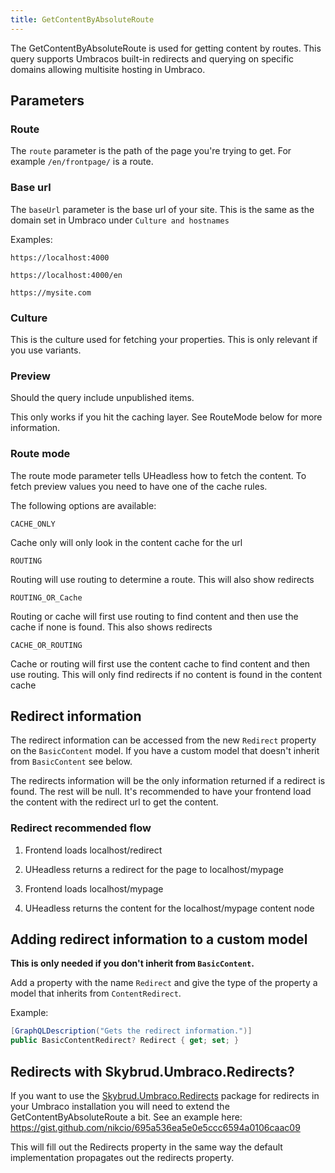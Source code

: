 ```yaml
---
title: GetContentByAbsoluteRoute
---
```


The GetContentByAbsoluteRoute is used for getting content by routes.
This query supports Umbracos built-in redirects and querying on specific domains allowing multisite hosting in Umbraco.

## Parameters

### Route
The `route` parameter is the path of the page you're trying to get. For example `/en/frontpage/` is a route.

### Base url
The `baseUrl` parameter is the base url of your site. This is the same as the domain set in Umbraco under `Culture and hostnames`

Examples:
```
https://localhost:4000
```

```
https://localhost:4000/en
```

```
https://mysite.com
```


### Culture
This is the culture used for fetching your properties. This is only relevant if you use variants.

### Preview
Should the query include unpublished items.

This only works if you hit the caching layer. See RouteMode below for more information.


### Route mode
The route mode parameter tells UHeadless how to fetch the content. 
To fetch preview values you need to have one of the cache rules.

The following options are available:

```
CACHE_ONLY
```
Cache only will only look in the content cache for the url

```
ROUTING
```
Routing will use routing to determine a route. This will also show redirects

```
ROUTING_OR_Cache
```
Routing or cache will first use routing to find content and then use the cache if none is found. This also shows redirects

```
CACHE_OR_ROUTING
```
Cache or routing will first use the content cache to find content and then use routing. This will only find redirects if no content is found in the content cache


## Redirect information

The redirect information can be accessed from the new `Redirect` property on the `BasicContent` model. If you have a custom model that doesn't inherit from `BasicContent` see below.

The redirects information will be the only information returned if a redirect is found. The rest will be null. It's recommended to have your frontend load the content with the redirect url to get the content.

### Redirect recommended flow

1. Frontend loads localhost/redirect

2. UHeadless returns a redirect for the page to localhost/mypage

3. Frontend loads localhost/mypage

4. UHeadless returns the content for the localhost/mypage content node

## Adding redirect information to a custom model

**This is only needed if you don't inherit from `BasicContent`.**

Add a property with the name `Redirect` and give the type of the property a model that inherits from `ContentRedirect`.

Example:
```csharp
[GraphQLDescription("Gets the redirect information.")]
public BasicContentRedirect? Redirect { get; set; }
```

## Redirects with Skybrud.Umbraco.Redirects?

If you want to use the [Skybrud.Umbraco.Redirects](https://github.com/skybrud/Skybrud.Umbraco.Redirects) package for redirects in your Umbraco installation you will need to extend the GetContentByAbsoluteRoute a bit. See an example here: https://gist.github.com/nikcio/695a536ea5e0e5ccc6594a0106caac09

This will fill out the Redirects property in the same way the default implementation propagates out the redirects property.